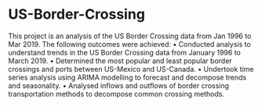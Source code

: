 # US-Border-Crossing
This project is an analysis of the US Border Crossing data from Jan 1996 to Mar 2019. The following outcomes were achieved:
• Conducted analysis to understand trends in the US Border Crossing data from January 1996 to March 2019.
• Determined the most popular and least popular border crossings and ports between US-Mexico and US-Canada.
• Undertook time series analysis using ARIMA modelling to forecast and decompose trends and seasonality.
• Analysed inflows and outflows of border crossing transportation methods to decompose common crossing methods.
